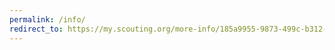 ```yaml
---
permalink: /info/
redirect_to: https://my.scouting.org/more-info/185a9955-9873-499c-b312-6318380ce376
---
```

